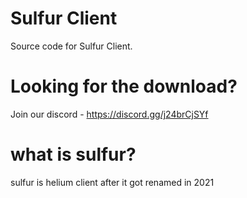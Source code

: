 # Sulfur Client
Source code for Sulfur Client.

# Looking for the download?
Join our discord - https://discord.gg/j24brCjSYf

# what is sulfur?
sulfur is helium client after it got renamed in 2021
